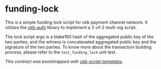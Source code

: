 # funding-lock

This is a simple funding lock script for ckb payment channel network. It utilizes the [ckb-auth] library to implement a 2-of-2 multi-sig script.

The lock script args is a blake160 hash of the aggregated public key of the two parties, and the witness is concatenated aggregated public key and the signature of the two parties. To know more about the transaction building process, please refer to the `test_funding_lock` unit test.

*This contract was bootstrapped with [ckb-script-templates].*

[ckb-auth]: https://github.com/nervosnetwork/ckb-auth
[ckb-script-templates]: https://github.com/cryptape/ckb-script-templates
